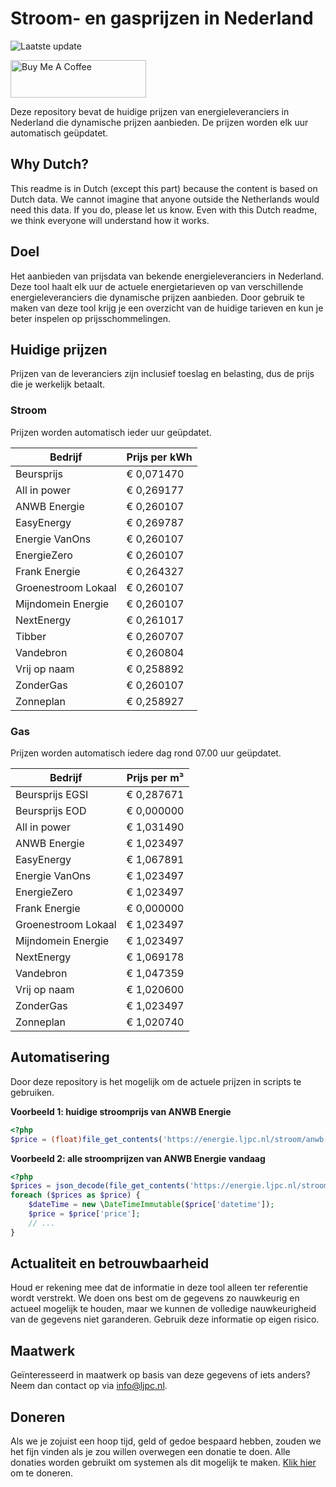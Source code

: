 # Stroom- en gasprijzen in Nederland

![Laatste update](https://img.shields.io/badge/laatste%20update-2023--08--09%2010%3A00%20CET-brightgreen)

<a href="https://www.buymeacoffee.com/Lars-" target="_blank"><img src="https://cdn.buymeacoffee.com/buttons/v2/default-orange.png" alt="Buy Me A Coffee" height="60" style="height: 60px !important;width: 217px !important;" ></a>

Deze repository bevat de huidige prijzen van energieleveranciers in Nederland die dynamische prijzen aanbieden. De prijzen worden elk uur automatisch geüpdatet.

## Why Dutch?

This readme is in Dutch (except this part) because the content is based on Dutch data. We cannot imagine that anyone outside the Netherlands would need this data. If you do, please let us know. Even with this Dutch readme, we think
everyone will understand how it works.

## Doel

Het aanbieden van prijsdata van bekende energieleveranciers in Nederland. Deze tool haalt elk uur de actuele energietarieven op van verschillende energieleveranciers die dynamische prijzen aanbieden. Door gebruik te maken van deze tool
krijg je een overzicht van de huidige tarieven en kun je beter inspelen op prijsschommelingen.

## Huidige prijzen

Prijzen van de leveranciers zijn inclusief toeslag en belasting, dus de prijs die je werkelijk betaalt.

### Stroom

Prijzen worden automatisch ieder uur geüpdatet.

 Bedrijf | Prijs per kWh 
---------|---------------
Beursprijs | € 0,071470
All in power | € 0,269177
ANWB Energie | € 0,260107
EasyEnergy | € 0,269787
Energie VanOns | € 0,260107
EnergieZero | € 0,260107
Frank Energie | € 0,264327
Groenestroom Lokaal | € 0,260107
Mijndomein Energie | € 0,260107
NextEnergy | € 0,261017
Tibber | € 0,260707
Vandebron | € 0,260804
Vrij op naam | € 0,258892
ZonderGas | € 0,260107
Zonneplan | € 0,258927


### Gas

Prijzen worden automatisch iedere dag rond 07.00 uur geüpdatet.

 Bedrijf | Prijs per m³ 
---------|--------------
Beursprijs EGSI | € 0,287671
Beursprijs EOD | € 0,000000
All in power | € 1,031490
ANWB Energie | € 1,023497
EasyEnergy | € 1,067891
Energie VanOns | € 1,023497
EnergieZero | € 1,023497
Frank Energie | € 0,000000
Groenestroom Lokaal | € 1,023497
Mijndomein Energie | € 1,023497
NextEnergy | € 1,069178
Vandebron | € 1,047359
Vrij op naam | € 1,020600
ZonderGas | € 1,023497
Zonneplan | € 1,020740


## Automatisering

Door deze repository is het mogelijk om de actuele prijzen in scripts te gebruiken.

**Voorbeeld 1: huidige stroomprijs van ANWB Energie**

```php
<?php
$price = (float)file_get_contents('https://energie.ljpc.nl/stroom/anwb-energie-nu.txt');

```

**Voorbeeld 2: alle stroomprijzen van ANWB Energie vandaag**

```php
<?php
$prices = json_decode(file_get_contents('https://energie.ljpc.nl/stroom/all-in-power-vandaag.json'),true);
foreach ($prices as $price) {
    $dateTime = new \DateTimeImmutable($price['datetime']);
    $price = $price['price'];
    // ...
}
```

## Actualiteit en betrouwbaarheid

Houd er rekening mee dat de informatie in deze tool alleen ter referentie wordt verstrekt. We doen ons best om de gegevens zo nauwkeurig en actueel mogelijk te houden, maar we kunnen de volledige nauwkeurigheid van de gegevens niet
garanderen. Gebruik deze informatie op eigen risico.

## Maatwerk

Geïnteresseerd in maatwerk op basis van deze gegevens of iets anders? Neem dan contact op
via [info@ljpc.nl](mailto:info@ljpc.nl?subject=Energie%20prijzen).

## Doneren

Als we je zojuist een hoop tijd, geld of gedoe bespaard hebben, zouden we het fijn vinden als je zou willen overwegen een
donatie te doen. Alle donaties worden gebruikt om systemen als dit mogelijk te
maken. [Klik hier](https://www.buymeacoffee.com/Lars-) om te doneren.
